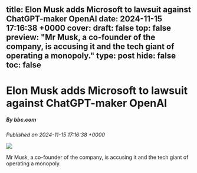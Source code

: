 title: Elon Musk adds Microsoft to lawsuit against ChatGPT-maker OpenAI
date: 2024-11-15 17:16:38 +0000
cover: 
draft: false
top: false
preview: "Mr Musk, a co-founder of the company, is accusing it and the tech giant of operating a monopoly."
type: post
hide: false
toc: false
---

# Elon Musk adds Microsoft to lawsuit against ChatGPT-maker OpenAI
##### By bbc.com
_Published on 2024-11-15 17:16:38 +0000_

![](https://ichef.bbci.co.uk/news/1024/branded_news/ec74/live/ac941d20-a36f-11ef-8d97-f3aff54c9bfc.jpg)

Mr Musk, a co-founder of the company, is accusing it and the tech giant of operating a monopoly.
